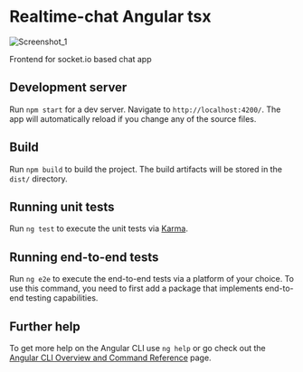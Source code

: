 # Realtime-chat Angular tsx
![Screenshot_1](https://user-images.githubusercontent.com/40389694/182814647-f9b69ea0-d772-4ab8-8de3-105a91e01fe6.png)

Frontend for socket.io based chat app

## Development server

Run `npm start` for a dev server. Navigate to `http://localhost:4200/`. The app will automatically reload if you change any of the source files.

## Build

Run `npm build` to build the project. The build artifacts will be stored in the `dist/` directory.

## Running unit tests

Run `ng test` to execute the unit tests via [Karma](https://karma-runner.github.io).

## Running end-to-end tests

Run `ng e2e` to execute the end-to-end tests via a platform of your choice. To use this command, you need to first add a package that implements end-to-end testing capabilities.

## Further help

To get more help on the Angular CLI use `ng help` or go check out the [Angular CLI Overview and Command Reference](https://angular.io/cli) page.
